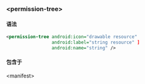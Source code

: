 ### \<permission-tree>

#### 语法

```xml
<permission-tree android:icon="drawable resource"
                 android:label="string resource" ]
                 android:name="string" />
```

#### 包含于

\<manifest>